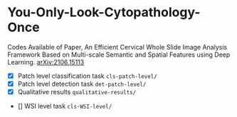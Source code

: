 # You-Only-Look-Cytopathology-Once
Codes Available of Paper, An Efficient Cervical Whole Slide Image Analysis Framework Based on Multi-scale Semantic and Spatial Features using Deep Learning. [arXiv:2106.15113](https://arxiv.org/abs/2106.15113)

- [x] Patch level classification task `cls-patch-level/`
- [x] Patch level detection task `det-patch-level/`
- [x] Qualitative results `qualitative-results/`
- [] WSI level task `cls-WSI-level/`
